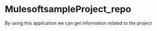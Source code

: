 # MulesoftsampleProject_repo
By using this application we can get information related to the project
